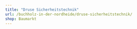 ```yaml
---
title: "Druse Sicherheitstechnik"
url: /buchholz-in-der-nordheide/druse-sicherheitstechnik/
shop: Baumarkt
---
```

